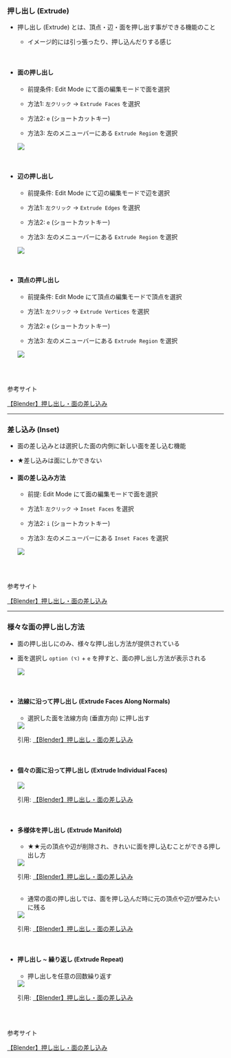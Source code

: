 ### 押し出し (Extrude)

- 押し出し (Extrude) とは、頂点・辺・面を押し出す事ができる機能のこと

    - イメージ的には引っ張ったり、押し込んだりする感じ

<br>

- #### 面の押し出し

    - 前提条件: Edit Mode にて面の編集モードで面を選択

    - 方法1: `左クリック` → `Extrude Faces` を選択

    - 方法2: `e` (ショートカットキー)

    - 方法3: 左のメニューバーにある `Extrude Region` を選択

    <img src="./img/Extrude&Inset/Blender-Extrude-Faces_1.gif" />

<br>

- #### 辺の押し出し

    - 前提条件: Edit Mode にて辺の編集モードで辺を選択

    - 方法1: `左クリック` → `Extrude Edges` を選択

    - 方法2: `e` (ショートカットキー)

    - 方法3: 左のメニューバーにある `Extrude Region` を選択

    <img src="./img/Extrude&Inset/Blender-Extrude-Edges_1.gif" />

<br>

- #### 頂点の押し出し

    - 前提条件: Edit Mode にて頂点の編集モードで頂点を選択

    - 方法1: `左クリック` → `Extrude Vertices` を選択

    - 方法2: `e` (ショートカットキー)

    - 方法3: 左のメニューバーにある `Extrude Region` を選択

    <img src="./img/Extrude&Inset/Blender-Extrude-Vertices_1.gif" />

<br>
<br>

参考サイト

[【Blender】押し出し・面の差し込み](https://saru-blender.com/extrude)

---

### 差し込み (Inset)

- 面の差し込みとは選択した面の内側に新しい面を差し込む機能

- ★差し込みは面にしかできない

- #### 面の差し込み方法

    - 前提: Edit Mode にて面の編集モードで面を選択

    - 方法1: `左クリック` → `Inset Faces` を選択

    - 方法2: `i` (ショートカットキー)

    - 方法3: 左のメニューバーにある `Inset Faces` を選択

    <img src="./img/Extrude&Inset/Blender-Inset-Faces_1.gif" />

<br>
<br>

参考サイト

[【Blender】押し出し・面の差し込み](https://saru-blender.com/extrude)

---

### 様々な面の押し出し方法

- 面の押し出しにのみ、様々な押し出し方法が提供されている

- 面を選択し `option (⌥)` + `e` を押すと、面の押し出し方法が表示される

    <img src="./img/Extrude&Inset/Blender-Extrude-Faces-Menu_1.png" />

<br>

- #### 法線に沿って押し出し (Extrude Faces Along Normals)

    - 選択した面を法線方向 (垂直方向) に押し出す

    <img src="./img/Extrude&Inset/Blender-Extrude-Faces-Normals_1.gif" />

    引用: [【Blender】押し出し・面の差し込み](https://saru-blender.com/extrude)

<br>

- #### 個々の面に沿って押し出し (Extrude Individual Faces)

    <img src="./img/Extrude&Inset/Blender-Extrude-Faces-Individuals_1.gif" />

    引用: [【Blender】押し出し・面の差し込み](https://saru-blender.com/extrude)

<br>

- #### 多様体を押し出し (Extrude Manifold)

    - ★★元の頂点や辺が削除され、きれいに面を押し込むことができる押し出し方

    <img src="./img/Extrude&Inset/Blender-Extrude-Faces-Manifold_1.gif" />

    引用: [【Blender】押し出し・面の差し込み](https://saru-blender.com/extrude)

    <br>

    - 通常の面の押し出しでは、面を押し込んだ時に元の頂点や辺が壁みたいに残る

    <img src="./img/Extrude&Inset/Blender-Extrude-Faces_2.gif" />

    引用: [【Blender】押し出し・面の差し込み](https://saru-blender.com/extrude)

<br>

- #### 押し出し ~ 繰り返し (Extrude Repeat)

    - 押し出しを任意の回数繰り返す

    <img src="./img/Extrude&Inset/Blender-Extrude-Faces-Repeat_1.gif" />

    引用: [【Blender】押し出し・面の差し込み](https://saru-blender.com/extrude)

<br>
<br>

参考サイト

[【Blender】押し出し・面の差し込み](https://saru-blender.com/extrude)